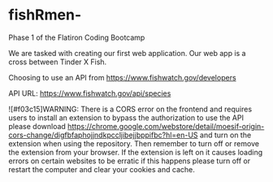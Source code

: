 # fishRmen-


Phase 1 of the Flatiron Coding Bootcamp

We are tasked with creating our first web application. Our web app is a cross between Tinder X Fish. 

Choosing to use an API from https://www.fishwatch.gov/developers

API URL: https://www.fishwatch.gov/api/species

![#f03c15]WARNING: There is a CORS error on the frontend and requires users to install an extension to bypass the authorization to use the API please download https://chrome.google.com/webstore/detail/moesif-origin-cors-change/digfbfaphojjndkpccljibejjbppifbc?hl=en-US and turn on the extension when using the repository. Then remember to turn off or remove the extension from your browser. If the extension is left on it causes loading errors on certain websites to be erratic if this happens please turn off or restart the computer and clear your cookies and cache.

